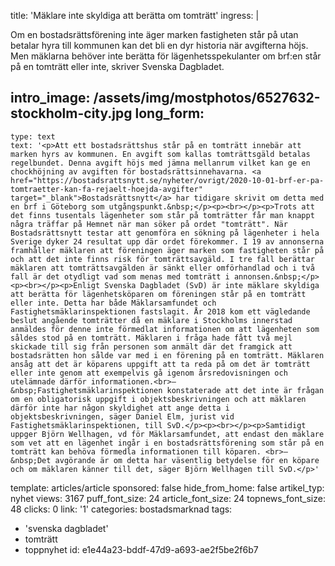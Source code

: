 title: 'Mäklare inte skyldiga att berätta om tomträtt'
ingress: |
  <p>Om en bostadsrättsförening inte äger marken fastigheten står på utan betalar hyra till kommunen kan det bli en dyr historia när avgifterna höjs. Men mäklarna behöver inte berätta för lägenhetsspekulanter om brf:en står på en tomträtt eller inte, skriver Svenska Dagbladet.
  </p>
  
intro_image: /assets/img/mostphotos/6527632-stockholm-city.jpg
long_form:
  -
    type: text
    text: '<p>Att ett bostadsrättshus står på en tomträtt innebär att marken hyrs av kommunen. En avgift som kallas tomträttsgäld betalas regelbundet. Denna avgift höjs med jämna mellanrum vilket kan ge en chockhöjning av avgiften för bostadsrättsinnehavarna. <a href="https://bostadsrattsnytt.se/nyheter/ovrigt/2020-10-01-brf-er-pa-tomtraetter-kan-fa-rejaelt-hoejda-avgifter" target="_blank">Bostadsrättsnytt</a> har tidigare skrivit om detta med en brf i Göteborg som utgångspunkt.&nbsp;</p><p><br></p><p>Trots att det finns tusentals lägenheter som står på tomträtter får man knappt några träffar på Hemnet när man söker på ordet "tomträtt". När Bostadsrättsnytt testar att genomföra en sökning på lägenheter i hela Sverige dyker 24 resultat upp där ordet förekommer. I 19 av annonserna framhåller mäklaren att föreningen äger marken som fastigheten står på och att det inte finns risk för tomträttsavgäld. I tre fall berättar mäklaren att tomträttsavgälden är sänkt eller omförhandlad och i två fall är det otydligt vad som menas med tomträtt i annonsen.&nbsp;</p><p><br></p><p>Enligt Svenska Dagbladet (SvD) är inte mäklare skyldiga att berätta för lägenhetsköparen om föreningen står på en tomträtt eller inte. Detta har både Mäklarsamfundet och Fastighetsmäklarinspektionen fastslagit. År 2018 kom ett vägledande beslut angående tomträtter då en mäklare i Stockholms innerstad anmäldes för denne inte förmedlat informationen om att lägenheten som såldes stod på en tomträtt. Mäklaren i fråga hade fått två mejl skickade till sig från personen som anmält där det framgick att bostadsrätten hon sålde var med i en förening på en tomträtt. Mäklaren ansåg att det är köparens uppgift att ta reda på om det är tomträtt eller inte genom att exempelvis gå igenom årsredovisningen och utelämnade därför informationen.<br>–&nbsp;Fastighetsmäklarinspektionen konstaterade att det inte är frågan om en obligatorisk uppgift i objektsbeskrivningen och att mäklaren därför inte har någon skyldighet att ange detta i objektsbeskrivningen, säger Daniel Elm, jurist vid Fastighetsmäklarinspektionen, till SvD.</p><p><br></p><p>Samtidigt uppger Björn Wellhagen, vd för Mäklarsamfundet, att endast den mäklare som vet att en lägenhet ingår i en bostadsrättsförening som står på en tomträtt kan behöva förmedla informationen till köparen. <br>–&nbsp;Det avgörande är om detta har väsentlig betydelse för en köpare och om mäklaren känner till det, säger Björn Wellhagen till SvD.</p>'
template: articles/article
sponsored: false
hide_from_home: false
artikel_typ: nyhet
views: 3167
puff_font_size: 24
article_font_size: 24
topnews_font_size: 48
clicks: 0
link: '1'
categories: bostadsmarknad
tags:
  - 'svenska dagbladet'
  - tomträtt
  - toppnyhet
id: e1e44a23-bddf-47d9-a693-ae2f5be2f6b7
